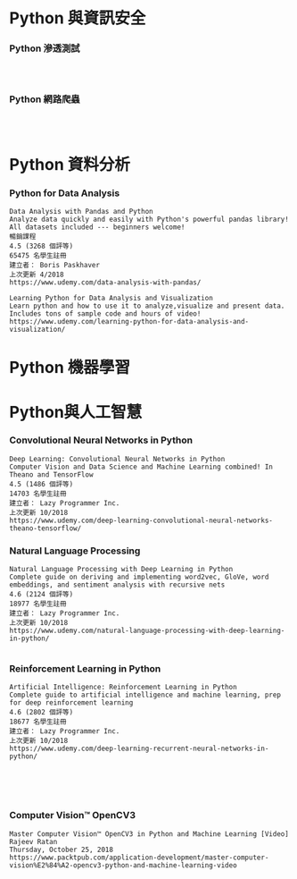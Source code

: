 ### 
```


```

```

```

# Python 與資訊安全

### Python 滲透測試
```


```

```

```

### Python 網路爬蟲 
```


```

```

```
# Python 資料分析

### Python for Data Analysis
```
Data Analysis with Pandas and Python
Analyze data quickly and easily with Python's powerful pandas library! All datasets included --- beginners welcome!
暢銷課程
4.5 (3268 個評等)
65475 名學生註冊
建立者： Boris Paskhaver
上次更新 4/2018
https://www.udemy.com/data-analysis-with-pandas/

```

```
Learning Python for Data Analysis and Visualization
Learn python and how to use it to analyze,visualize and present data. 
Includes tons of sample code and hours of video!
https://www.udemy.com/learning-python-for-data-analysis-and-visualization/
```

# Python 機器學習

# Python與人工智慧
### Convolutional Neural Networks in Python
```
Deep Learning: Convolutional Neural Networks in Python
Computer Vision and Data Science and Machine Learning combined! In Theano and TensorFlow
4.5 (1486 個評等)
14703 名學生註冊
建立者： Lazy Programmer Inc.
上次更新 10/2018
https://www.udemy.com/deep-learning-convolutional-neural-networks-theano-tensorflow/
```

### Natural Language Processing
```
Natural Language Processing with Deep Learning in Python
Complete guide on deriving and implementing word2vec, GloVe, word embeddings, and sentiment analysis with recursive nets
4.6 (2124 個評等)
18977 名學生註冊
建立者： Lazy Programmer Inc.
上次更新 10/2018
https://www.udemy.com/natural-language-processing-with-deep-learning-in-python/
```

```

```
### Reinforcement Learning in Python
```
Artificial Intelligence: Reinforcement Learning in Python
Complete guide to artificial intelligence and machine learning, prep for deep reinforcement learning
4.6 (2802 個評等)
18677 名學生註冊
建立者： Lazy Programmer Inc.
上次更新 10/2018
https://www.udemy.com/deep-learning-recurrent-neural-networks-in-python/
```

```

```
### 
```


```

```

```

### Computer Vision™ OpenCV3 
```
Master Computer Vision™ OpenCV3 in Python and Machine Learning [Video]
Rajeev Ratan
Thursday, October 25, 2018
https://www.packtpub.com/application-development/master-computer-vision%E2%84%A2-opencv3-python-and-machine-learning-video
```
